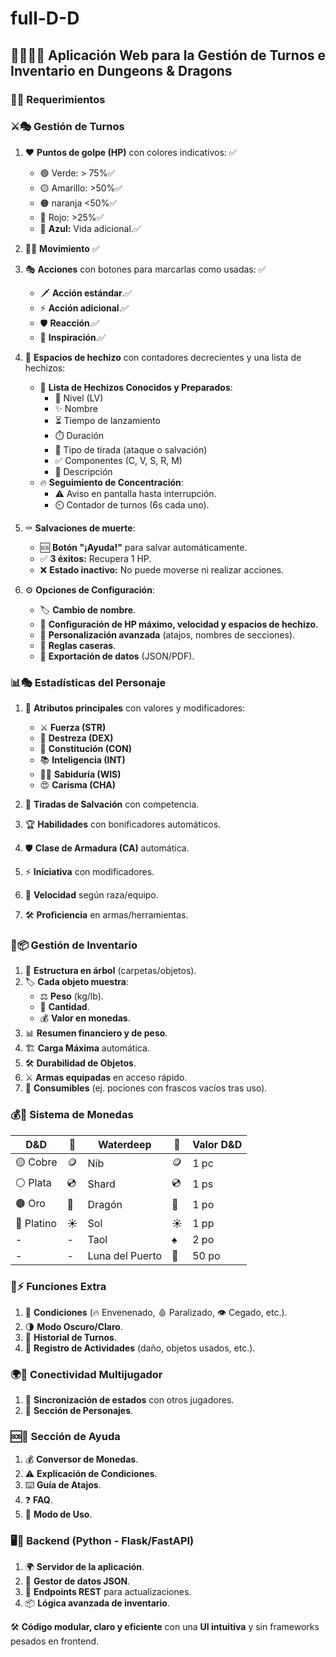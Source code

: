 # full-D-D

## 🏰🧙‍♂️💼 Aplicación Web para la Gestión de Turnos e Inventario en Dungeons & Dragons

### 🎯📜 Requerimientos

### ⚔️🎭 Gestión de Turnos

1. ❤️ **Puntos de golpe (HP)** con colores indicativos: ✅

   - 🟢 Verde: > 75%✅
   - 🟡 Amarillo: >50%✅
   - 🟠 naranja <50%✅
   - 🔴 Rojo: >25%✅
   - 🔵 **Azul:** Vida adicional.✅

2. 🏃‍♂️ **Movimiento** ✅

3. 🎭 **Acciones** con botones para marcarlas como usadas: ✅

   - 🗡️ **Acción estándar**.✅
   - ⚡ **Acción adicional**.✅
   - 🛡️ **Reacción**.✅
   - 🌟 **Inspiración**.✅

4. 📜 **Espacios de hechizo** con contadores decrecientes y una lista de hechizos:

   - 📖 **Lista de Hechizos Conocidos y Preparados**:
     - 🔢 Nivel (LV)
     - ✨ Nombre
     - ⏳ Tiempo de lanzamiento
     - ⏱️ Duración
     - 🎯 Tipo de tirada (ataque o salvación)
     - ✅ Componentes (C, V, S, R, M)
     - 📜 Descripción
   - 🔥 **Seguimiento de Concentración**:
     - ⚠️ Aviso en pantalla hasta interrupción.
     - ⏲️ Contador de turnos (6s cada uno).

5. ⚰️ **Salvaciones de muerte**:

   - 🆘 **Botón "¡Ayuda!"** para salvar automáticamente.
   - ✅ **3 éxitos:** Recupera 1 HP.
   - ❌ **Estado inactivo:** No puede moverse ni realizar acciones.

6. ⚙️ **Opciones de Configuración**:

   - 🏷️ **Cambio de nombre**.
   - 💖 **Configuración de HP máximo, velocidad y espacios de hechizo**.
   - 🎨 **Personalización avanzada** (atajos, nombres de secciones).
   - 📜 **Reglas caseras**.
   - 📂 **Exportación de datos** (JSON/PDF).

### 📊🎭 Estadísticas del Personaje

1. 💪 **Atributos principales** con valores y modificadores:
   - ⚔️ **Fuerza (STR)**
   - 🏹 **Destreza (DEX)**
   - 💖 **Constitución (CON)**
   - 📚 **Inteligencia (INT)**
   - 🧙‍♂️ **Sabiduría (WIS)**
   - 😍 **Carisma (CHA)**

2. 🎲 **Tiradas de Salvación** con competencia.
3. 🏆 **Habilidades** con bonificadores automáticos.
4. 🛡️ **Clase de Armadura (CA)** automática.
5. ⚡ **Iniciativa** con modificadores.
6. 🚀 **Velocidad** según raza/equipo.
7. 🛠️ **Proficiencia** en armas/herramientas.

### 🎒📦 Gestión de Inventario

1. 📂 **Estructura en árbol** (carpetas/objetos).
2. 🏷️ **Cada objeto muestra**:
   - ⚖️ **Peso** (kg/lb).
   - 🔢 **Cantidad**.
   - 💰 **Valor en monedas**.
3. 📊 **Resumen financiero y de peso**.
4. 🏗️ **Carga Máxima** automática.
5. 🛠️ **Durabilidad de Objetos**.
6. ⚔️ **Armas equipadas** en acceso rápido.
7. 🧴 **Consumibles** (ej. pociones con frascos vacíos tras uso).

### 💰🏦 Sistema de Monedas

| D&D | 🔣 | Waterdeep | 🔣 | Valor D&D |
| ---- | -- | --------- | -- | -------- |
| 🟡 Cobre | 🪙 | Nib | 🪙 | 1 pc |
| ⚪ Plata | 💿 | Shard | 💿 | 1 ps |
| 🟤 Oro | 🐲 | Dragón | 🐲 | 1 po |
| 🔘 Platino | ☀️ | Sol | ☀️ | 1 pp |
| - | - | Taol | ♠️ | 2 po |
| - | - | Luna del Puerto | 🌙 | 50 po |

### 🎲⚡ Funciones Extra

1. 🚥 **Condiciones** (🔥 Envenenado, 🩸 Paralizado, 👁️ Cegado, etc.).
2. 🌗 **Modo Oscuro/Claro**.
3. 📜 **Historial de Turnos**.
4. 📖 **Registro de Actividades** (daño, objetos usados, etc.).

### 🌍👥 Conectividad Multijugador

1. 🔄 **Sincronización de estados** con otros jugadores.
2. 📜 **Sección de Personajes**.

### 🆘📖 Sección de Ayuda

1. 💰 **Conversor de Monedas**.
2. ⚠️ **Explicación de Condiciones**.
3. ⌨️ **Guía de Atajos**.
4. ❓ **FAQ**.
5. 📜 **Modo de Uso**.

### 🖥️🐍 Backend (Python - Flask/FastAPI)

1. 🌍 **Servidor de la aplicación**.
2. 💾 **Gestor de datos JSON**.
3. 🔄 **Endpoints REST** para actualizaciones.
4. 📦 **Lógica avanzada de inventario**.

🛠️ **Código modular, claro y eficiente** con una **UI intuitiva** y sin frameworks pesados en frontend.

